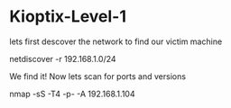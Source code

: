 # Kioptix-Level-1

lets first descover the network to find our victim machine

netdiscover -r 192.168.1.0/24


We find it! Now lets scan for ports and versions

nmap -sS -T4 -p- -A 192.168.1.104

